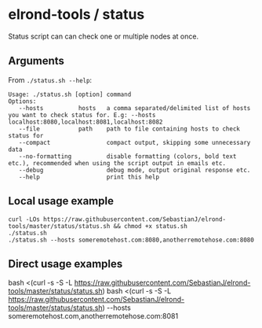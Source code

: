 # elrond-tools / status

Status script can can check one or multiple nodes at once.

## Arguments
From `./status.sh --help`:

```
Usage: ./status.sh [option] command
Options:
   --hosts          hosts   a comma separated/delimited list of hosts you want to check status for. E.g: --hosts localhost:8080,localhost:8081,localhost:8082
   --file           path    path to file containing hosts to check status for
   --compact                compact output, skipping some unnecessary data
   --no-formatting          disable formatting (colors, bold text etc.), recommended when using the script output in emails etc.
   --debug                  debug mode, output original response etc.
   --help                   print this help
```

## Local usage example

```
curl -LOs https://raw.githubusercontent.com/SebastianJ/elrond-tools/master/status/status.sh && chmod +x status.sh
./status.sh
./status.sh --hosts someremotehost.com:8080,anotherremotehose.com:8080
```

## Direct usage examples

bash <(curl -s -S -L https://raw.githubusercontent.com/SebastianJ/elrond-tools/master/status/status.sh)
bash <(curl -s -S -L https://raw.githubusercontent.com/SebastianJ/elrond-tools/master/status/status.sh) --hosts someremotehost.com,anotherremotehose.com:8081
